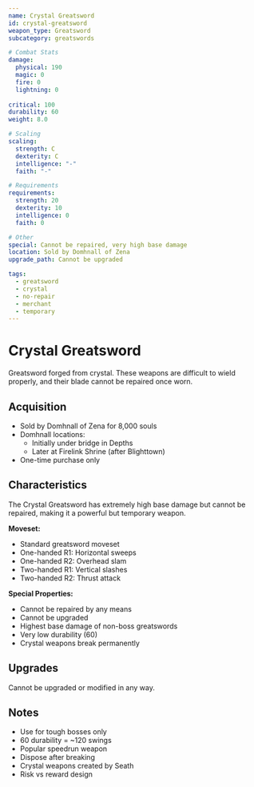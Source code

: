 ```yaml
---
name: Crystal Greatsword
id: crystal-greatsword
weapon_type: Greatsword
subcategory: greatswords

# Combat Stats
damage:
  physical: 190
  magic: 0
  fire: 0
  lightning: 0
  
critical: 100
durability: 60
weight: 8.0

# Scaling
scaling:
  strength: C
  dexterity: C
  intelligence: "-"
  faith: "-"

# Requirements
requirements:
  strength: 20
  dexterity: 10
  intelligence: 0
  faith: 0

# Other
special: Cannot be repaired, very high base damage
location: Sold by Domhnall of Zena
upgrade_path: Cannot be upgraded

tags:
  - greatsword
  - crystal
  - no-repair
  - merchant
  - temporary
---
```


# Crystal Greatsword

Greatsword forged from crystal. These weapons are difficult to wield properly, and their blade cannot be repaired once worn.

## Acquisition
- Sold by Domhnall of Zena for 8,000 souls
- Domhnall locations:
  - Initially under bridge in Depths
  - Later at Firelink Shrine (after Blighttown)
- One-time purchase only

## Characteristics
The Crystal Greatsword has extremely high base damage but cannot be repaired, making it a powerful but temporary weapon.

**Moveset:**
- Standard greatsword moveset
- One-handed R1: Horizontal sweeps
- One-handed R2: Overhead slam
- Two-handed R1: Vertical slashes
- Two-handed R2: Thrust attack

**Special Properties:**
- Cannot be repaired by any means
- Cannot be upgraded
- Highest base damage of non-boss greatswords
- Very low durability (60)
- Crystal weapons break permanently

## Upgrades
Cannot be upgraded or modified in any way.

## Notes
- Use for tough bosses only
- 60 durability = ~120 swings
- Popular speedrun weapon
- Dispose after breaking
- Crystal weapons created by Seath
- Risk vs reward design